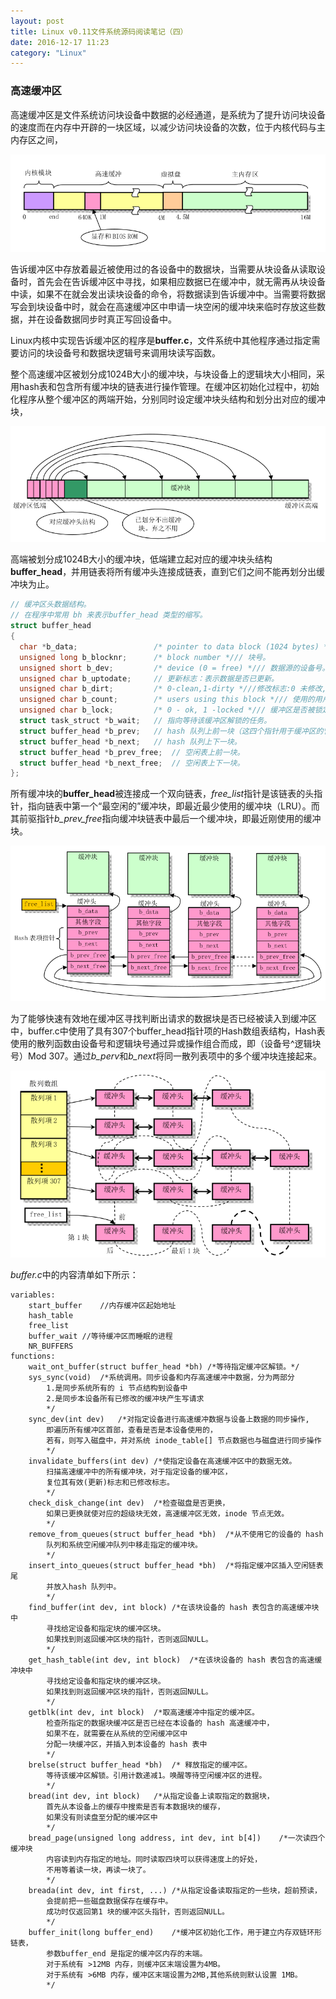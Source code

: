 ```yaml
---
layout: post
title: Linux v0.11文件系统源码阅读笔记（四）
date: 2016-12-17 11:23
category: "Linux"
---
```


### 高速缓冲区
高速缓冲区是文件系统访问块设备中数据的必经通道，是系统为了提升访问块设备的速度而在内存中开辟的一块区域，以减少访问块设备的次数，位于内核代码与主内存区之间，

![memory](/images/Linux-v0.11-fs/memory.png)

告诉缓冲区中存放着最近被使用过的各设备中的数据块，当需要从块设备从读取设备时，首先会在告诉缓冲区中寻找，如果相应数据已在缓冲中，就无需再从块设备中读，如果不在就会发出读块设备的命令，将数据读到告诉缓冲中。当需要将数据写会到块设备中时，就会在高速缓冲区中申请一块空闲的缓冲块来临时存放这些数据，并在设备数据同步时真正写回设备中。

Linux内核中实现告诉缓冲区的程序是**buffer.c**，文件系统中其他程序通过指定需要访问的块设备号和数据块逻辑号来调用块读写函数。

整个高速缓冲区被划分成1024B大小的缓冲块，与块设备上的逻辑块大小相同，采用hash表和包含所有缓冲块的链表进行操作管理。在缓冲区初始化过程中，初始化程序从整个缓冲区的两端开始，分别同时设定缓冲块头结构和划分出对应的缓冲块，

![buffer init](/images/Linux-v0.11-fs/buffer_init.png)

高端被划分成1024B大小的缓冲块，低端建立起对应的缓冲块头结构**buffer_head**，并用链表将所有缓冲头连接成链表，直到它们之间不能再划分出缓冲块为止。

```c
// 缓冲区头数据结构。
// 在程序中常用 bh 来表示buffer_head 类型的缩写。
struct buffer_head
{
  char *b_data;					/* pointer to data block (1024 bytes) *///指针。
  unsigned long b_blocknr;		/* block number */// 块号。
  unsigned short b_dev;			/* device (0 = free) */// 数据源的设备号。
  unsigned char b_uptodate;		// 更新标志：表示数据是否已更新。
  unsigned char b_dirt;			/* 0-clean,1-dirty *///修改标志:0 未修改,1 已修改.
  unsigned char b_count;		/* users using this block */// 使用的用户数。
  unsigned char b_lock;			/* 0 - ok, 1 -locked */// 缓冲区是否被锁定。
  struct task_struct *b_wait;	// 指向等待该缓冲区解锁的任务。
  struct buffer_head *b_prev;	// hash 队列上前一块（这四个指针用于缓冲区的管理）。
  struct buffer_head *b_next;	// hash 队列上下一块。
  struct buffer_head *b_prev_free;	// 空闲表上前一块。
  struct buffer_head *b_next_free;	// 空闲表上下一块。
};
```

所有缓冲块的**buffer_head**被连接成一个双向链表，*free_list*指针是该链表的头指针，指向链表中第一个“最空闲的”缓冲块，即最近最少使用的缓冲块（LRU）。而其前驱指针*b_prev_free*指向缓冲块链表中最后一个缓冲块，即最近刚使用的缓冲块。

![buffer init](/images/Linux-v0.11-fs/buffer_head_list.png)

为了能够快速有效地在缓冲区寻找判断出请求的数据块是否已经被读入到缓冲区中，buffer.c中使用了具有307个buffer_head指针项的Hash数组表结构，Hash表使用的散列函数由设备号和逻辑块号通过异或操作组合而成，即（设备号^逻辑块号）Mod 307。通过*b_perv*和*b_next*将同一散列表项中的多个缓冲块连接起来。

![buffer init](/images/Linux-v0.11-fs/buffer_head_hash.png)

*buffer.c*中的内容清单如下所示：

```
variables:
	start_buffer	//内存缓冲区起始地址
	hash_table
	free_list
	buffer_wait	//等待缓冲区而睡眠的进程
	NR_BUFFERS
functions:
	wait_ont_buffer(struct buffer_head *bh)	/*等待指定缓冲区解锁。*/
	sys_sync(void)	/*系统调用。同步设备和内存高速缓冲中数据，分为两部分
		1.是同步系统所有的 i 节点结构到设备中
		2.是同步本设备所有已修改的缓冲块产生写请求
		*/
	sync_dev(int dev)	/*对指定设备进行高速缓冲数据与设备上数据的同步操作,
		即遍历所有缓冲区首部，查看是否是本设备使用的，
		若有，则写入磁盘中，并对系统 inode_table[] 节点数据也与磁盘进行同步操作
		*/
	invalidate_buffers(int dev)	/*使指定设备在高速缓冲区中的数据无效。
		扫描高速缓冲中的所有缓冲块，对于指定设备的缓冲区，
		复位其有效(更新)标志和已修改标志。
		*/
	check_disk_change(int dev)	/*检查磁盘是否更换，
		如果已更换就使对应的超级块无效，高速缓冲区无效，inode 节点无效。
		*/
	remove_from_queues(struct buffer_head *bh)	/*从不使用它的设备的 hash 
		队列和系统空闲缓冲队列中移走指定的缓冲块。
		*/
	insert_into_queues(struct buffer_head *bh)	/*将指定缓冲区插入空闲链表尾
		并放入hash 队列中。
		*/
	find_buffer(int dev, int block)	/*在该块设备的 hash 表包含的高速缓冲块中
		寻找给定设备和指定块的缓冲区块。
		如果找到则返回缓冲区块的指针，否则返回NULL。
		*/
	get_hash_table(int dev, int block)	/*在该块设备的 hash 表包含的高速缓冲块中
		寻找给定设备和指定块的缓冲区块。
		如果找到则返回缓冲区块的指针，否则返回NULL。
		*/
	getblk(int dev, int block)	/*取高速缓冲中指定的缓冲区。
		检查所指定的数据块缓冲区是否已经在本设备的 hash 高速缓冲中，
		如果不在，就需要在从系统的空闲缓冲区中
		分配一块缓冲区，并插入到本设备的 hash 表中
		*/
	brelse(struct buffer_head *bh)	/* 释放指定的缓冲区。
		等待该缓冲区解锁。引用计数递减1。唤醒等待空闲缓冲区的进程。
		*/
	bread(int dev, int block)	/*从指定设备上读取指定的数据块，
		首先从本设备上的缓存中搜索是否有本数据块的缓存，
		如果没有则读盘至分配的缓冲区中
		*/
	bread_page(unsigned long address, int dev, int b[4])	/*一次读四个缓冲块
		内容读到内存指定的地址。同时读取四块可以获得速度上的好处，
		不用等着读一块，再读一块了。
		*/
	breada(int dev, int first, ...)	/*从指定设备读取指定的一些块，超前预读，
		会提前把一些磁盘数据保存在缓存中。
		成功时仅返回第1 块的缓冲区头指针，否则返回NULL。
		*/
	buffer_init(long buffer_end)	/*缓冲区初始化工作，用于建立内存双链环形链表，
		参数buffer_end 是指定的缓冲区内存的末端。
		对于系统有 >12MB 内存，则缓冲区末端设置为4MB。
		对于系统有 >6MB 内存，缓冲区末端设置为2MB,其他系统则默认设置 1MB。
		*/
```